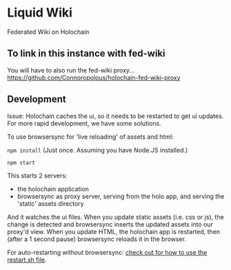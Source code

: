 # Liquid Wiki

Federated Wiki on Holochain

## To link in this instance with fed-wiki

You will have to also run the fed-wiki proxy... https://github.com/Connoropolous/holochain-fed-wiki-proxy

## Development

Issue: Holochain caches the ui, so it needs to be restarted to get ui updates. For more rapid development, we have some solutions.

To use browsersync for 'live reloading' of assets and html:

`npm install` (Just once. Assuming you have Node.JS installed.)

`npm start`

This starts 2 servers:

- the holochain application
- browsersync as proxy server, serving from the holo app, and serving the 'static' assets directory

And it watches the ui files. When you update static assets (i.e. css or js), the change is detected and browsersync inserts the updated assets into our proxy'd view. When you update HTML, the holochain app is restarted, then (after a 1 second pause) browsersync reloads it in the browser.

For auto-restarting without browsersync: [check out for how to use the restart.sh file][autorestart].

[autorestart]: https://developer.holochain.org/webserver_auto_restart
